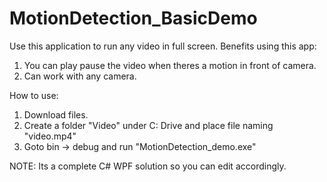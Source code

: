 # MotionDetection_BasicDemo
Use this application to run any video in full screen. Benefits using this app:

1. You can play pause the video when theres a motion in front of camera.
2. Can work with any camera. 

How to use:

1. Download files.
2. Create a folder "Video" under C: Drive and place file naming "video.mp4"
2. Goto bin -> debug and run "MotionDetection_demo.exe"

NOTE: Its a complete C# WPF solution so you can edit accordingly.
